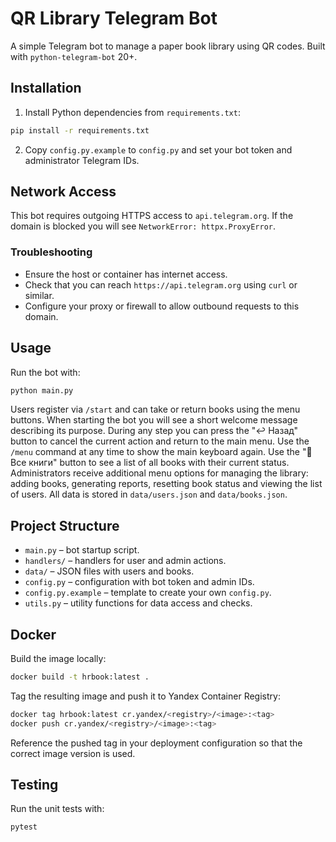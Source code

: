 # QR Library Telegram Bot

A simple Telegram bot to manage a paper book library using QR codes. Built with `python-telegram-bot` 20+.

## Installation

1. Install Python dependencies from `requirements.txt`:

```bash
pip install -r requirements.txt
```

2. Copy `config.py.example` to `config.py` and set your bot token and administrator Telegram IDs.

## Network Access

This bot requires outgoing HTTPS access to `api.telegram.org`. If the domain is blocked you will see `NetworkError: httpx.ProxyError`.

### Troubleshooting

- Ensure the host or container has internet access.
- Check that you can reach `https://api.telegram.org` using `curl` or similar.
- Configure your proxy or firewall to allow outbound requests to this domain.

## Usage

Run the bot with:

```bash
python main.py
```

Users register via `/start` and can take or return books using the menu buttons.
When starting the bot you will see a short welcome message describing its purpose.
During any step you can press the "↩️ Назад" button to cancel the current action
and return to the main menu. Use the `/menu` command at any time to show the main keyboard again.
Use the "📖 Все книги" button to see a list of all books with their current status.
Administrators receive additional menu options for managing the library: adding books, generating reports, resetting book status and viewing the list of users.
All data is stored in `data/users.json` and `data/books.json`.

## Project Structure

- `main.py` – bot startup script.
- `handlers/` – handlers for user and admin actions.
- `data/` – JSON files with users and books.
- `config.py` – configuration with bot token and admin IDs.
- `config.py.example` – template to create your own `config.py`.
- `utils.py` – utility functions for data access and checks.

## Docker

Build the image locally:

```bash
docker build -t hrbook:latest .
```

Tag the resulting image and push it to Yandex Container Registry:

```bash
docker tag hrbook:latest cr.yandex/<registry>/<image>:<tag>
docker push cr.yandex/<registry>/<image>:<tag>
```

Reference the pushed tag in your deployment configuration so that the correct
image version is used.

## Testing

Run the unit tests with:

```bash
pytest
```


